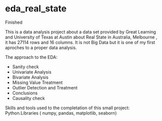 # eda_real_state
Finished


This is a data analysis project about a data set provided by Great Learning and University of Texas at Austin about Real State in Australia, Melbourne , it has 27114 rows and 16 columns. It is not Big Data but it is one of my first aproches to a proper data analysis. 

The approach to the EDA: 
- Sanity check
- Univariate Analysis 
- Bivariate Analysis 
- Missing Value Treatment 
- Outlier Detection and Treatment
- Conclusions
- Causality check 

Skills and tools used to the completation of this small project:
Python.Libraries ( numpy, pandas, matplotlib, seaborn)
